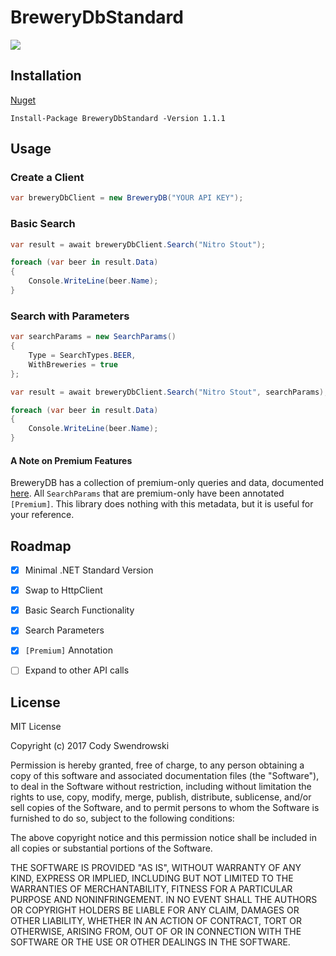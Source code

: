 # BreweryDbStandard

![](https://cswendrowski.visualstudio.com/_apis/public/build/definitions/ec071271-3590-43d2-b089-e62d4b125c9a/5/badge)

## Installation

[Nuget](https://www.nuget.org/packages/BreweryDbStandard/#)

`Install-Package BreweryDbStandard -Version 1.1.1`

## Usage

### Create a Client

```csharp
var breweryDbClient = new BreweryDB("YOUR API KEY");
```

### Basic Search

```csharp
var result = await breweryDbClient.Search("Nitro Stout");

foreach (var beer in result.Data)
{
    Console.WriteLine(beer.Name);
}
```

### Search with Parameters

```csharp
var searchParams = new SearchParams()
{
    Type = SearchTypes.BEER,
    WithBreweries = true
};

var result = await breweryDbClient.Search("Nitro Stout", searchParams);

foreach (var beer in result.Data)
{
    Console.WriteLine(beer.Name);
}
```

#### A Note on Premium Features

BreweryDB has a collection of premium-only queries and data, documented [here](http://www.brewerydb.com/developers/docs-endpoint/search_index). All `SearchParams` that are premium-only have been annotated `[Premium]`. This library does nothing with this metadata, but it is useful for your reference.

## Roadmap

- [x] Minimal .NET Standard Version
- [x] Swap to HttpClient
- [x] Basic Search Functionality
- [x] Search Parameters
- [x] `[Premium]` Annotation
- [ ] Expand to other API calls


## License
MIT License

Copyright (c) 2017 Cody Swendrowski

Permission is hereby granted, free of charge, to any person obtaining a copy
of this software and associated documentation files (the "Software"), to deal
in the Software without restriction, including without limitation the rights
to use, copy, modify, merge, publish, distribute, sublicense, and/or sell
copies of the Software, and to permit persons to whom the Software is
furnished to do so, subject to the following conditions:

The above copyright notice and this permission notice shall be included in all
copies or substantial portions of the Software.

THE SOFTWARE IS PROVIDED "AS IS", WITHOUT WARRANTY OF ANY KIND, EXPRESS OR
IMPLIED, INCLUDING BUT NOT LIMITED TO THE WARRANTIES OF MERCHANTABILITY,
FITNESS FOR A PARTICULAR PURPOSE AND NONINFRINGEMENT. IN NO EVENT SHALL THE
AUTHORS OR COPYRIGHT HOLDERS BE LIABLE FOR ANY CLAIM, DAMAGES OR OTHER
LIABILITY, WHETHER IN AN ACTION OF CONTRACT, TORT OR OTHERWISE, ARISING FROM,
OUT OF OR IN CONNECTION WITH THE SOFTWARE OR THE USE OR OTHER DEALINGS IN THE
SOFTWARE.
